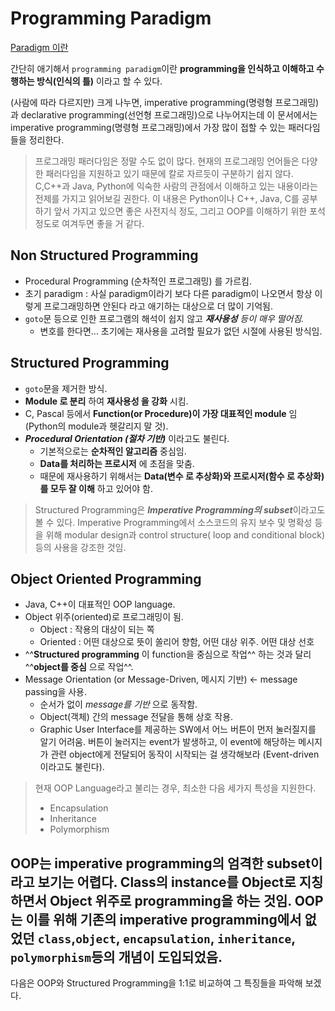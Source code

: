# Programming Paradigm

[Paradigm 이란](https://dsaint31.tistory.com/entry/Paradigm-패러다임)


간단히 애기해서 `programming paradigm`이란 **programming을 인식하고 이해하고 수행하는 방식(인식의 틀)** 이라고 할 수 있다. 
  
(사람에 따라 다르지만) 크게 나누면, imperative programming(명령형 프로그래밍)과 declarative programming(선언형 프로그래밍)으로 나누어지는데 이 문서에서는 imperative programming(명령형 프로그래밍)에서 가장 많이 접할 수 있는 패러다임들을 정리한다.

> 프로그래밍 패러다임은 정말 수도 없이 많다. 현재의 프로그래밍 언어들은 다양한 패러다임을 지원하고 있기 때문에 칼로 자르듯이 구분하기 쉽지 않다. C,C++과 Java, Python에 익숙한 사람의 관점에서 이해하고 있는 내용이라는 전제를 가지고 읽어보길 권한다. 이 내용은 Python이나 C++, Java, C를 공부하기 앞서 가지고 있으면 좋은 사전지식 정도, 그리고 OOP를 이해하기 위한 포석 정도로 여겨두면 좋을 거 같다.

## Non Structured Programming

- Procedural Programming (순차적인 프로그래밍) 를 가르킴.
- 초기 paradigm : 사실 paradigm이라기 보다 다른 paradigm이 나오면서 항상 이렇게 프로그래밍하면 안된다 라고 애기하는 대상으로 더 많이 기억됨.
- `goto`문 등으로 인한 프로그램의 해석이 쉽지 않고 ***재사용성** 등이 매우 떨어짐.*
    - 변호를 한다면... 초기에는 재사용을 고려할 필요가 없던 시절에 사용된 방식임.

## Structured Programming

- `goto`문을 제거한 방식.
- **Module 로 분리** 하여 **재사용성 을 강화** 시킴.
- C, Pascal 등에서 **Function(or Procedure)이 가장 대표적인 module** 임(Python의 module과 헷갈리지 말 것).
- ***Procedural Orientation (절차 기반)*** 이라고도 불린다.
    - 기본적으로는 **순차적인 알고리즘** 중심임.
    - **Data를 처리하는 프로시저** 에 초점을 맞춤.
    - 때문에 재사용하기 위해서는 **Data(변수 로 추상화)와 프로시저(함수 로 추상화)를 모두 잘 이해** 하고 있어야 함.

> Structured Programming은 ***Imperative Programming의 subset***이라고도 볼 수 있다. Imperative Programming에서 소스코드의 유지 보수 및 명확성 등을 위해 modular design과 control structure( loop and conditional block)등의 사용을 강조한 것임.

## Object Oriented Programming

- Java, C++이 대표적인 OOP language.
- Object 위주(oriented)로 프로그래밍이 됨.
    - Object : 작용의 대상이 되는 쪽
    - Oriented : 어떤 대상으로 뜻이 쏠리어 향함, 어떤 대상 위주. 어떤 대상 선호
- ^^**Structured programming** 이 function을 중심으로 작업^^ 하는 것과 달리 ^^**object를 중심** 으로 작업^^.
- Message Orientation (or Message-Driven, 메시지 기반) ← message passing을 사용.
    - 순서가 없이 *message를 기반* 으로 동작함.
    - Object(객체) 간의 message 전달을 통해 상호 작용.
    - Graphic User Interface를 제공하는 SW에서 어느 버튼이 먼저 눌러질지를 알기 어려움. 버튼이 눌러지는 event가 발생하고, 이 event에 해당하는 메시지가 관련 object에게 전달되어 동작이 시작되는 걸 생각해보라 (Event-driven이라고도 불린다).

> 현재 OOP Language라고 불리는 경우, 최소한 다음 세가지 특성을 지원한다.  
>
> * Encapsulation
> * Inheritance
> * Polymorphism
>


OOP는 imperative programming의 엄격한 subset이라고 보기는 어렵다. Class의 instance를 Object로 지칭하면서 Object 위주로 programming을 하는 것임. OOP는 이를 위해 기존의 imperative programming에서 없었던 `class`,`object`, `encapsulation`, `inheritance`, `polymorphism`등의 개념이 도입되었음.
---

다음은 OOP와 Structured Programming을 1:1로 비교하여 그 특징들을 파악해 보겠다.

